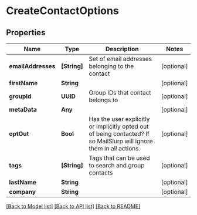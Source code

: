 # CreateContactOptions

## Properties
Name | Type | Description | Notes
------------ | ------------- | ------------- | -------------
**emailAddresses** | **[String]** | Set of email addresses belonging to the contact | [optional] 
**firstName** | **String** |  | [optional] 
**groupId** | **UUID** | Group IDs that contact belongs to | [optional] 
**metaData** | **Any** |  | [optional] 
**optOut** | **Bool** | Has the user explicitly or implicitly opted out of being contacted? If so MailSlurp will ignore them in all actions. | [optional] 
**tags** | **[String]** | Tags that can be used to search and group contacts | [optional] 
**lastName** | **String** |  | [optional] 
**company** | **String** |  | [optional] 

[[Back to Model list]](../README#documentation-for-models) [[Back to API list]](../README#documentation-for-api-endpoints) [[Back to README]](../README)



